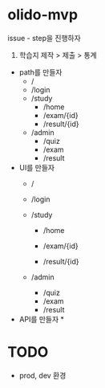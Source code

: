 # olido-mvp

issue - step을 진행하자

1. 학습지 제작 > 제출 > 통계
  - path를 만들자
    * /
    * /login
    * /study
      - /home
      - /exam/{id}
      - /result/{id}
    * /admin
      - /quiz
      - /exam
      - /result
  - UI를 만들자
    * /
    * /login
    * /study
      - /home
      
      - /exam/{id}

      - /result/{id}

    * /admin
      - /quiz
      - /exam
      - /result
  - API를 만들자
    * 




# TODO
- prod, dev 환경
